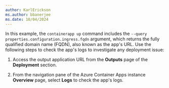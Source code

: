 ```yaml
---
author: KarlErickson
ms.author: bbanerjee
ms.date: 10/04/2024
---
```


In this example, the `containerapp up` command includes the `--query properties.configuration.ingress.fqdn` argument, which returns the fully qualified domain name (FQDN), also known as the app's URL. Use the following steps to check the app's logs to investigate any deployment issue:

1. Access the output application URL from the **Outputs** page of the **Deployment** section.

1. From the navigation pane of the Azure Container Apps instance **Overview** page, select **Logs** to check the app's logs.
